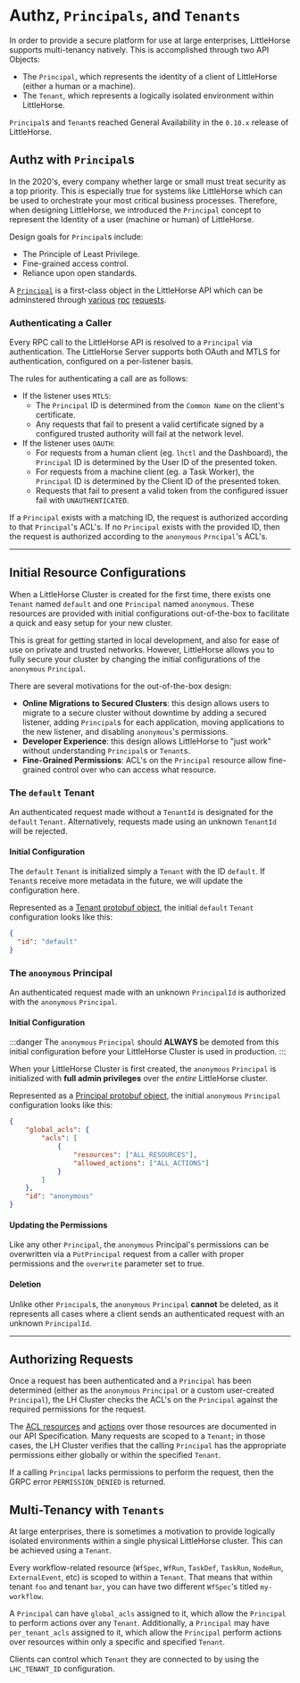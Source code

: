 # Authz, `Principals`, and `Tenants`

In order to provide a secure platform for use at large enterprises, LittleHorse supports multi-tenancy natively. This is accomplished through two API Objects:

* The `Principal`, which represents the identity of a client of LittleHorse (either a human or a machine).
* The `Tenant`, which represents a logically isolated environment within LittleHorse.

`Principal`s and `Tenant`s reached General Availability in the `0.10.x` release of LittleHorse.

## Authz with `Principal`s

In the 2020's, every company whether large or small must treat security as a top priority. This is especially true for systems like LittleHorse which can be used to orchestrate your most critical business processes. Therefore, when designing LittleHorse, we introduced the `Principal` concept to represent the Identity of a user (machine or human) of LittleHorse.

Design goals for `Principal`s include:
* The Principle of Least Privilege.
* Fine-grained access control.
* Reliance upon open standards.

A [`Principal`](../08-api.md#principal) is a first-class object in the LittleHorse API which can be adminstered through [various](../08-api.md#putprincipal) [rpc](../08-api.md#whoami) [requests](../08-api.md#deleteprincipal).

### Authenticating a Caller

Every RPC call to the LittleHorse API is resolved to a `Principal` via authentication. The LittleHorse Server supports both OAuth and MTLS for authentication, configured on a per-listener basis.

The rules for authenticating a call are as follows:

* If the listener uses `MTLS`:
  * The `Principal` ID is determined from the `Common Name` on the client's certificate.
  * Any requests that fail to present a valid certificate signed by a configured trusted authority will fail at the network level.
* If the listener uses `OAUTH`:
  * For requests from a human client (eg. `lhctl` and the Dashboard), the `Principal` ID is determined by the User ID of the presented token.
  * For requests from a machine client (eg. a Task Worker), the `Principal` ID is determined by the Client ID of the presented token.
  * Requests that fail to present a valid token from the configured issuer fail with `UNAUTHENTICATED`.

If a `Principal` exists with a matching ID, the request is authorized according to that `Principal`'s ACL's. If no `Principal` exists with the provided ID, then the request is authorized according to the `anonymous` `Prncipal`'s ACL's.

<hr/>

## Initial Resource Configurations

When a LittleHorse Cluster is created for the first time, there exists one `Tenant` named `default` and one `Principal` named `anonymous`. These resources are provided with initial configurations out-of-the-box to facilitate a quick and easy setup for your new cluster.

This is great for getting started in local development, and also for ease of use on private and trusted networks. However, LittleHorse allows you to fully secure your cluster by changing the initial configurations of the `anonymous` `Principal`.

There are several motivations for the out-of-the-box design:

* **Online Migrations to Secured Clusters**: this design allows users to migrate to a secure cluster without downtime by adding a secured listener, adding `Principal`s for each application, moving applications to the new listener, and disabling `anonymous`'s permissions.
* **Developer Experience**: this design allows LittleHorse to "just work" without understanding `Principal`s or `Tenant`s.
* **Fine-Grained Permissions**: ACL's on the `Principal` resource allow fine-grained control over who can access what resource.

### The `default` Tenant

An authenticated request made without a `TenantId` is designated for the `default` `Tenant`. Alternatively, requests made using an unknown `TenantId` will be rejected.

#### Initial Configuration

The `default` `Tenant` is initialized simply a `Tenant` with the ID `default`. If `Tenant`s receive more metadata in the future, we will update the configuration here.

Represented as a [Tenant protobuf object](../08-api.md#tenant), the initial `default` `Tenant` configuration looks like this:

```json
{
  "id": "default"
}
```

### The `anonymous` Principal

An authenticated request made with an unknown `PrincipalId` is authorized with the `anonymous` `Principal`. 

#### Initial Configuration

:::danger
The `anonymous` `Principal` should **ALWAYS** be demoted from this initial configuration before your LittleHorse Cluster is used in production.
:::

When your LittleHorse Cluster is first created, the `anonymous` `Principal` is initialized with **full admin privileges** over the *entire* LittleHorse cluster. 

Represented as a [Principal protobuf object](../08-api.md#principal), the initial `anonymous` `Principal` configuration looks like this:

```json
{
    "global_acls": {
        "acls": [
            {
                "resources": ["ALL_RESOURCES"],
                "allowed_actions": ["ALL_ACTIONS"]
            }
        ]
    },
    "id": "anonymous"
}
```

#### Updating the Permissions

Like any other `Principal`, the `anonymous` Principal's permissions can be overwritten via a `PutPrincipal` request from a caller with proper permissions and the `overwrite` parameter set to true.

#### Deletion

Unlike other `Principal`s, the `anonymous` `Principal` **cannot** be deleted, as it represents all cases where a client sends an authenticated request with an unknown `PrincipalId`.

<hr/>

## Authorizing Requests

Once a request has been authenticated and a `Principal` has been determined (either as the `anonymous` `Principal` or a custom user-created `Principal`), the LH Cluster checks the ACL's on the `Principal` against the required permissions for the request.

The [ACL resources](../08-api.md#aclresource) and [actions](../08-api.md#aclaction) over those resources are documented in our API Specification. Many requests are scoped to a `Tenant`; in those cases, the LH Cluster verifies that the calling `Principal` has the appropriate permissions either globally or within the specified `Tenant`.

If a calling `Principal` lacks permissions to perform the request, then the GRPC error `PERMISSION_DENIED` is returned.

## Multi-Tenancy with `Tenants`

At large enterprises, there is sometimes a motivation to provide logically isolated environments within a single physical LittleHorse cluster. This can be achieved using a `Tenant`.

Every workflow-related resource (`WfSpec`, `WfRun`, `TaskDef`, `TaskRun`, `NodeRun`, `ExternalEvent`, etc) is scoped to within a `Tenant`. That means that within tenant `foo` and tenant `bar`, you can have two different `WfSpec`'s titled `my-workflow`.

A `Principal` can have `global_acls` assigned to it, which allow the `Principal` to perform actions over any `Tenant`. Additionally, a `Principal` may have `per_tenant_acls` assigned to it, which allow the `Principal` perform actions over resources within only a specific and specified `Tenant`.

Clients can control which `Tenant` they are connected to by using the `LHC_TENANT_ID` configuration.
